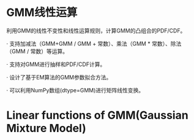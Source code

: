 # GMM线性运算

利用GMM的线性不变性和线性运算规则，计算GMM的凸组合的PDF/CDF。

· 支持加减法（GMM+GMM / GMM + 常数）、乘法（GMM * 常数）、除法（GMM / 常数）等运算。

· 支持对GMM进行抽样和PDF/CDF计算。

· 设计了基于EM算法的GMM参数拟合方法。

· 可以利用NumPy数组(dtype=GMM)进行矩阵线性变换。

# Linear functions of GMM(Gaussian Mixture Model) 

